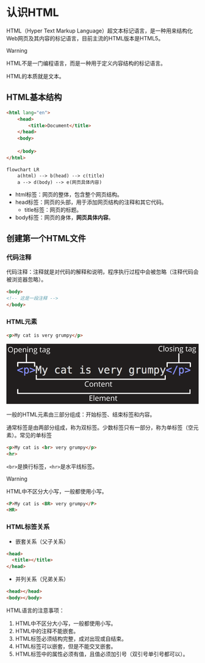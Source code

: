 # 认识HTML

HTML（Hyper Text Markup Language）超文本标记语言，是一种用来结构化Web网页及其内容的标记语言，目前主流的HTML版本是HTML5。

> [!warning]
>
> HTML不是一门编程语言，而是一种用于定义内容结构的标记语言。

HTML的本质就是文本。

## HTML基本结构

```html
<html lang="en">
    <head>
        <title>Document</title>
    </head>
    <body>
      
    </body>
</html>
```

```mermaid
flowchart LR
    a(html) --> b(head) --> c(title)
    a --> d(body) --> e(网页具体内容)
```

* html标签：网页的整体，包含整个网页结构。
* head标签：网页的头部，用于添加网页结构的注释和其它代码。
  * title标签：网页的标题。
* body标签：网页的身体，**网页具体内容**。

## 创建第一个HTML文件

### 代码注释

代码注释：注释就是对代码的解释和说明，程序执行过程中会被忽略（注释代码会被浏览器忽略）。

```html
<body>
<!-- 这是一段注释 -->
</body>
```

### HTML元素

```html
<p>My cat is very grumpy</p>
```

<img src="https://raw.githubusercontent.com/hughxusu/lesson-web/develop/images/b-html/grumpy-cat-small.png" style="zoom: 67%;" />

一般的HTML元素由三部分组成：开始标签、结束标签和内容。

通常标签是由两部分组成，称为双标签。少数标签只有一部分，称为单标签（空元素）。常见的单标签

```html
<p>My cat is <br> very grumpy</p>
<hr>
```

`<br>`是换行标签，`<hr>`是水平线标签。

> [!warning]
>
> HTML中不区分大小写，一般都使用小写。
>
> ```html
> <P>My cat is <BR> very grumpy</P>
> <HR>
> ```

### HTML标签关系

* 嵌套关系（父子关系）

```html
<head>
  <title></title>
</head>
```

* 并列关系（兄弟关系）

```html
<head></head>
<body></body>
```

HTML语言的注意事项：

1. HTML中不区分大小写，一般都使用小写。
2. HTML中的注释不能嵌套。
3. HTML标签必须结构完整，成对出现或自结束。
4. HTML标签可以嵌套，但是不能交叉嵌套。
5. HTML标签中的属性必须有值，且值必须加引号（双引号单引号都可以）。